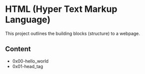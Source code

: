 # HTML (Hyper Text Markup Language)
This project outlines the building blocks (structure) to a webpage.

## Content
- 0x00-hello_world
- 0x01-head_tag